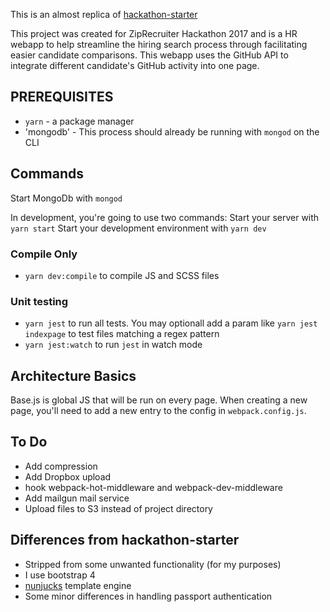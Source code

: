 This is an almost replica of [hackathon-starter](https://github.com/sahat/hackathon-starter)

This project was created for ZipRecruiter Hackathon 2017 and is a HR webapp to help streamline the hiring search process through facilitating easier candidate comparisons. This webapp uses the GitHub API to integrate different candidate's GitHub activity into one page.

## PREREQUISITES
*  `yarn` - a package manager
* 'mongodb' - This process should already be running with `mongod` on the CLI

## Commands

Start MongoDb with `mongod`

In development, you're going to use two commands:
Start your server with `yarn start`
Start your development environment with `yarn dev`

### Compile Only
* `yarn dev:compile` to compile JS and SCSS files

### Unit testing
* `yarn jest` to run all tests. You may optionall add a param like `yarn jest indexpage` to test files matching a regex pattern
* `yarn jest:watch` to run `jest` in watch mode
## Architecture Basics
Base.js is global JS that will be run on every page.
When creating a new page, you'll need to add a new entry to the config in `webpack.config.js`.

## To Do

* Add compression
* Add Dropbox upload
* hook webpack-hot-middleware and webpack-dev-middleware
* Add mailgun mail service
* Upload files to S3 instead of project directory

## Differences from hackathon-starter

* Stripped from some unwanted functionality (for my purposes)
* I use bootstrap 4
* [nunjucks](https://mozilla.github.io/nunjucks/) template engine
* Some minor differences in handling passport authentication

